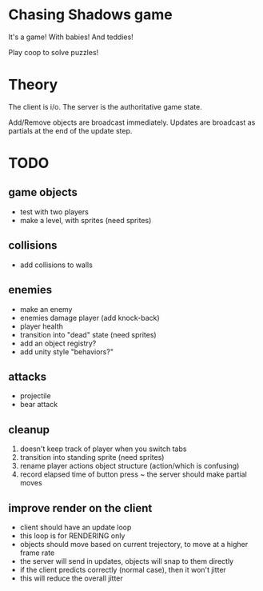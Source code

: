 # Chasing Shadows game

It's a game! With babies! And teddies!

Play coop to solve puzzles!

# Theory

The client is i/o.
The server is the authoritative game state.

Add/Remove objects are broadcast immediately.
Updates are broadcast as partials at the end of the update step.

# TODO

## game objects
* test with two players
* make a level, with sprites (need sprites)

## collisions
* add collisions to walls

## enemies
* make an enemy
* enemies damage player (add knock-back)
* player health
* transition into "dead" state (need sprites)
* add an object registry?
* add unity style "behaviors?"

## attacks
* projectile
* bear attack

## cleanup
1. doesn't keep track of player when you switch tabs
2. transition into standing sprite (need sprites)
3. rename player actions object structure (action/which is confusing)
4. record elapsed time of button press ~ the server should make partial moves

## improve render on the client
* client should have an update loop
* this loop is for RENDERING only
* objects should move based on current trejectory, to move at a higher frame rate
* the server will send in updates, objects will snap to them directly
* if the client predicts correctly (normal case), then it won't jitter
* this will reduce the overall jitter
